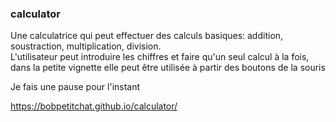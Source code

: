 ### calculator

Une calculatrice qui peut effectuer des calculs basiques: addition, soustraction, multiplication, division. <br>
L'utilisateur peut introduire les chiffres et faire qu'un seul calcul à la fois, dans la petite vignette
elle peut être utilisée à partir des boutons de la souris 

Je fais une pause pour l'instant 

https://bobpetitchat.github.io/calculator/
